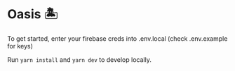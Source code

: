 # Oasis 🏝

To get started, enter your firebase creds into .env.local (check .env.example for keys)

Run `yarn install` and `yarn dev` to develop locally.